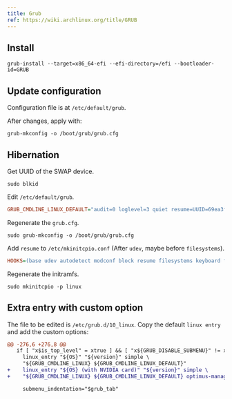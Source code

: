 ```yaml
---
title: Grub
ref: https://wiki.archlinux.org/title/GRUB
---
```


## Install

```shell
grub-install --target=x86_64-efi --efi-directory=/efi --bootloader-id=GRUB
```

## Update configuration

Configuration file is at `/etc/default/grub`.

After changes, apply with:

```shell
grub-mkconfig -o /boot/grub/grub.cfg
```

## Hibernation

Get UUID of the SWAP device.

```shell
sudo blkid
```

Edit `/etc/default/grub`.

```ini
GRUB_CMDLINE_LINUX_DEFAULT="audit=0 loglevel=3 quiet resume=UUID=69ea3ff3-1d78-4c72-8b42-b643415503d3"
```

Regenerate the `grub.cfg`.

```shell
sudo grub-mkconfig -o /boot/grub/grub.cfg
```

Add `resume` to `/etc/mkinitcpio.conf`
(After `udev`, maybe before `filesystems`).

```ini
HOOKS=(base udev autodetect modconf block resume filesystems keyboard fsck)
```

Regenerate the initramfs.

```shell
sudo mkinitcpio -p linux
```

## Extra entry with custom option

The file to be edited is `/etc/grub.d/10_linux`.
Copy the default `linux entry` and add the custom options:

```diff
@@ -276,6 +276,8 @@
   if [ "x$is_top_level" = xtrue ] && [ "x${GRUB_DISABLE_SUBMENU}" != xtrue ]; then
     linux_entry "${OS}" "${version}" simple \
     "${GRUB_CMDLINE_LINUX} ${GRUB_CMDLINE_LINUX_DEFAULT}"
+    linux_entry "${OS} (with NVIDIA card)" "${version}" simple \
+    "${GRUB_CMDLINE_LINUX} ${GRUB_CMDLINE_LINUX_DEFAULT} optimus-manager.startup=nvidia"

     submenu_indentation="$grub_tab"
```
